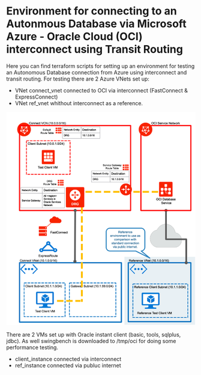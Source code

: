 # Environment for connecting to an Autonmous Database via Microsoft Azure - Oracle Cloud (OCI) interconnect using Transit Routing

Here you can find terraform scripts for setting up an environment for testing an Autonomous Database connection from Azure using interconnect and transit routing. For testing there are 2 Azure VNets set up:
- VNet connect_vnet connected to OCI via interconnect (FastConnect & ExpressConnect) 
- VNet ref_vnet whithout interconnect as a reference.

![alt text](docs/transit_routing_full.png "Environment")

There are 2 VMs set up with Oracle instant client (basic, tools, sqlplus, jdbc). As well swingbench is downloaded to /tmp/oci for doing some performance testing.
- client_instance connected via interconnect
- ref_instance connected via publuc internet



